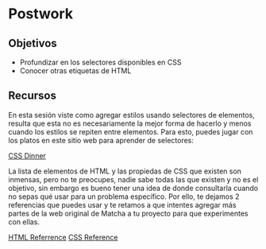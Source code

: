 # Postwork

## Objetivos

- Profundizar en los selectores disponibles en CSS
- Conocer otras etiquetas de HTML

## Recursos

En esta sesión viste como agregar estilos usando selectores de elementos,
resulta que esta no es necesariamente la mejor forma de hacerlo y menos cuando
los estilos se repiten entre elementos. Para esto, puedes jugar con los platos
en este sitio web para aprender de selectores:

[CSS Dinner](https://flukeout.github.io/)

La lista de elementos de HTML y las propiedas de CSS que existen son inmensas,
pero no te preocupes, nadie sabe todas las que existen y no es el objetivo,
sin embargo es bueno tener una idea de donde consultarla cuando no sepas qué
usar para un problema específico. Por ello, te dejamos 2 referencias que puedes
usar y te retamos a que intentes agregar más partes de la web original de Matcha
a tu proyecto para que experimentes con ellas.

[HTML Referrence](https://htmlreference.io/)
[CSS Reference](https://cssreference.io/)
